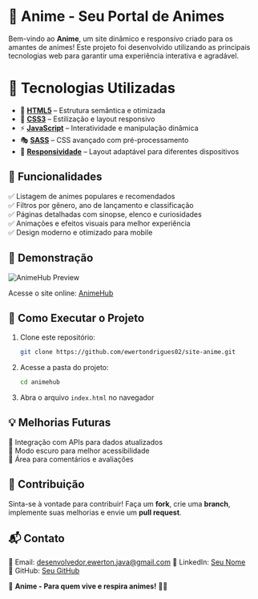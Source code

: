 # 🎌 Anime - Seu Portal de Animes

Bem-vindo ao **Anime**, um site dinâmico e responsivo criado para os amantes de animes! Este projeto foi desenvolvido utilizando as principais tecnologias web para garantir uma experiência interativa e agradável.

# 🚀 Tecnologias Utilizadas

- 🔗 **[HTML5](https://developer.mozilla.org/pt-BR/docs/Web/HTML)** – Estrutura semântica e otimizada
- 🎨 **[CSS3](https://developer.mozilla.org/pt-BR/docs/Web/CSS)** – Estilização e layout responsivo
- ⚡ **[JavaScript](https://developer.mozilla.org/pt-BR/docs/Web/JavaScript)** – Interatividade e manipulação dinâmica
- 🎭 **[SASS](https://sass-lang.com/documentation/)** – CSS avançado com pré-processamento
- 📱 **[Responsividade](https://developer.mozilla.org/pt-BR/docs/Learn/CSS/CSS_layout/Responsive_Design)** – Layout adaptável para diferentes dispositivos


## 🎯 Funcionalidades

✅ Listagem de animes populares e recomendados  
✅ Filtros por gênero, ano de lançamento e classificação  
✅ Páginas detalhadas com sinopse, elenco e curiosidades  
✅ Animações e efeitos visuais para melhor experiência  
✅ Design moderno e otimizado para mobile  

## 📸 Demonstração

![AnimeHub Preview]([https://raw.githubusercontent.com/ewertondrigues02/site-anime/main/preview.png](https://github.com/ewertondrigues02/site-anime/blob/master/img/normal-breadcrumb.jpg))

Acesse o site online: [AnimeHub](https://ewertondrigues02.github.io/site-anime/)

## 📌 Como Executar o Projeto

1. Clone este repositório:
   ```bash
   git clone https://github.com/ewertondrigues02/site-anime.git
   ```
2. Acesse a pasta do projeto:
   ```bash
   cd animehub
   ```
3. Abra o arquivo `index.html` no navegador

## 💡 Melhorias Futuras

🔹 Integração com APIs para dados atualizados  
🔹 Modo escuro para melhor acessibilidade  
🔹 Área para comentários e avaliações  

## 🤝 Contribuição

Sinta-se à vontade para contribuir! Faça um **fork**, crie uma **branch**, implemente suas melhorias e envie um **pull request**.

## 📬 Contato

📧 Email: desenvolvedor.ewerton.java@gmail.com 
🔗 LinkedIn: [Seu Nome](https://linkedin.com/in/ewerton-rodrigues)  
🐙 GitHub: [Seu GitHub](https://github.com/ewertondrigues02)  

🚀 **Anime - Para quem vive e respira animes!** 🎥🍜

